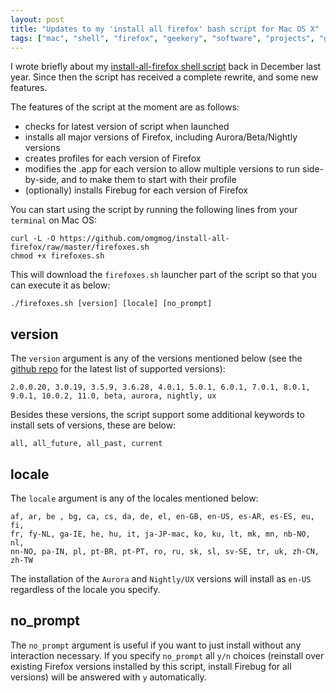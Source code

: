 ```yaml
---
layout: post
title: "Updates to my 'install all firefox' bash script for Mac OS X"
tags: ["mac", "shell", "firefox", "geekery", "software", "projects", "github", "blog", "downloads"]
---
```

I wrote briefly about my [install-all-firefox shell script](http://blog.omgmog.net/post/13592744529/) back in December last year. Since then the script has received a complete rewrite, and some new features.

<!-- more -->

The features of the script at the moment are as follows:

- checks for latest version of script when launched
- installs all major versions of Firefox, including Aurora/Beta/Nightly versions
- creates profiles for each version of Firefox
- modifies the .app for each version to allow multiple versions to run side-by-side, and to make them to start with their profile
- (optionally) installs Firebug for each version of Firefox

You can start using the script by running the following lines from your `terminal` on Mac OS:

<pre><code data-language="shell">curl -L -O https://github.com/omgmog/install-all-firefox/raw/master/firefoxes.sh
chmod +x firefoxes.sh</code></pre>

This will download the `firefoxes.sh` launcher part of the script so that you can execute it as below:

<pre><code data-language="shell">./firefoxes.sh [version] [locale] [no_prompt]</code></pre>

## version
The `version` argument is any of the versions mentioned below (see the [github repo](https://github.com/omgmog/install-all-firefox) for the latest list of supported versions):

<pre><code data-language="generic">2.0.0.20, 3.0.19, 3.5.9, 3.6.28, 4.0.1, 5.0.1, 6.0.1, 7.0.1, 8.0.1,
9.0.1, 10.0.2, 11.0, beta, aurora, nightly, ux</code></pre>

Besides these versions, the script support some additional keywords to install sets of versions, these are below:

<pre><code data-language="generic">all, all_future, all_past, current</code></pre>

## locale
The `locale` argument is any of the locales mentioned below:

<pre><code data-language="generic">af, ar, be , bg, ca, cs, da, de, el, en-GB, en-US, es-AR, es-ES, eu, fi,
fr, fy-NL, ga-IE, he, hu, it, ja-JP-mac, ko, ku, lt, mk, mn, nb-NO, nl,
nn-NO, pa-IN, pl, pt-BR, pt-PT, ro, ru, sk, sl, sv-SE, tr, uk, zh-CN, zh-TW</code></pre>


The installation of the `Aurora` and `Nightly/UX` versions will install as `en-US` regardless of the locale you specify.

## no_prompt
The `no_prompt` argument is useful if you want to just install without any interaction necessary.  If you specify `no_prompt` all `y/n` choices (reinstall over existing Firefox versions installed by this script, install Firebug for all versions) will be answered with `y` automatically.
